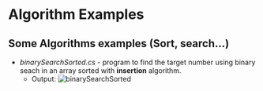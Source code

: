 # Algorithm Examples
## Some Algorithms examples (Sort, search...)

*  *binarySearchSorted.cs* - program to find the target number using binary seach in an array sorted with **insertion** algorithm.
	* Output:  ![binarySearchSorted](/imgs/outputBinarySearchSorted.png)






